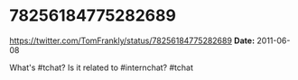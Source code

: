 # 78256184775282689
https://twitter.com/TomFrankly/status/78256184775282689
**Date:** 2011-06-08

What's #tchat? Is it related to #internchat? #tchat
